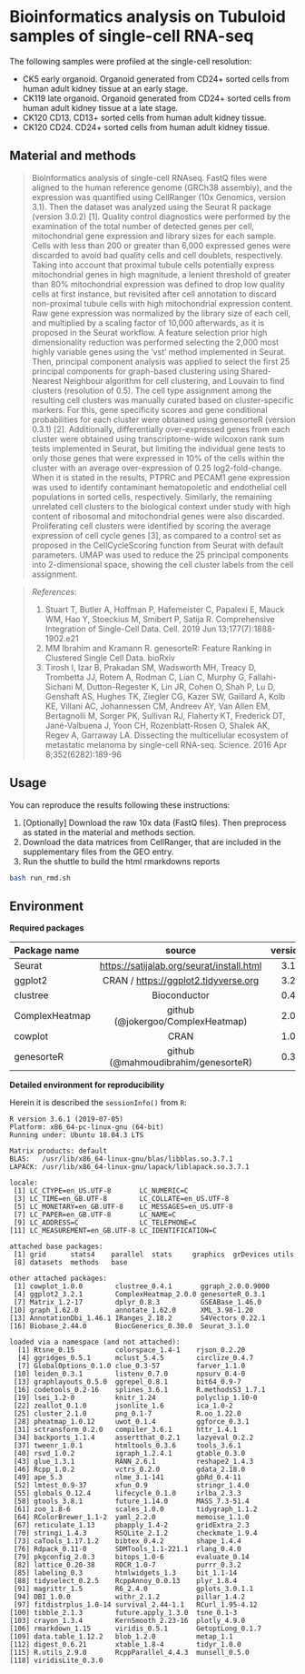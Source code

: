 # Bioinformatics analysis on Tubuloid samples of single-cell RNA-seq
The following samples were profiled at the single-cell resolution:
* CK5 early organoid. Organoid generated from CD24+ sorted cells from human adult kidney tissue at an early stage.
* CK119 late organoid. Organoid generated from CD24+ sorted cells from human adult kidney tissue at a late stage.
* CK120 CD13. CD13+ sorted cells from human adult kidney tissue.
* CK120 CD24. CD24+ sorted cells from human adult kidney tissue.

## Material and methods
> Bioinformatics analysis of single-cell RNAseq. FastQ files were aligned to the human reference genome (GRCh38 assembly), 
and the expression was quantified using CellRanger (10x Genomics, version 3.1). Then the dataset was analyzed using the Seurat 
R package (version 3.0.2) [1]. Quality control diagnostics were performed by the examination of the total number of detected genes 
per cell, mitochondrial gene expression and library sizes for each sample. Cells with less than 200 or greater than 6,000 expressed 
genes were discarded to avoid bad quality cells and cell doublets, respectively. Taking into account that proximal tubule cells 
potentially express mitochondrial genes in high magnitude, a lenient threshold of greater than 80% mitochondrial expression was 
defined to drop low quality cells at first instance, but revisited after cell annotation to discard non-proximal tubule cells with 
high mitochondrial expression content. Raw gene expression was normalized by the library size of each cell, and multiplied by a scaling 
factor of 10,000 afterwards, as it is proposed in the Seurat workflow. A feature selection prior high dimensionality reduction was 
performed selecting the 2,000 most highly variable genes using the ‘vst’ method implemented in Seurat. Then, principal component analysis 
was applied to select the first 25 principal components for graph-based clustering using Shared-Nearest Neighbour algorithm for cell clustering, 
and Louvain to find clusters (resolution of 0.5). The cell type assignment among the resulting cell clusters was manually curated based on 
cluster-specific markers. For this, gene specificity scores and gene conditional probabilities for each cluster were obtained using 
genesorteR (version 0.3.1) [2]. Additionally, differentially over-expressed genes from each cluster were obtained using transcriptome-wide 
wilcoxon rank sum tests implemented in Seurat, but limiting the individual gene tests to only those genes that were expressed in 10% 
of the cells within the cluster with an average over-expression of 0.25 log2-fold-change. When it is stated in the results, PTPRC and 
PECAM1 gene expression was used to identify contaminant hematopoietic and endothelial cell populations in sorted cells, respectively. 
Similarly, the remaining unrelated cell clusters to the biological context under study with high content of ribosomal and mitochondrial 
genes were also discarded. Proliferating cell clusters were identified by scoring the average expression of cell cycle genes [3], as 
compared to a control set as proposed in the CellCycleScoring function from Seurat with default parameters. UMAP was used to reduce 
the 25 principal components into 2-dimensional space, showing the cell cluster labels from the cell assignment.

> *References*:
> 1. Stuart T, Butler A, Hoffman P, Hafemeister C, Papalexi E, Mauck WM, Hao Y, Stoeckius M, Smibert P, Satija R. Comprehensive Integration of Single-Cell Data. Cell. 2019 Jun 13;177(7):1888-1902.e21
> 2. MM Ibrahim and  Kramann R. genesorteR: Feature Ranking in Clustered Single Cell Data. bioRxiv
> 3. Tirosh I, Izar B, Prakadan SM, Wadsworth MH, Treacy D, Trombetta JJ, Rotem A, Rodman C, Lian C, Murphy G, Fallahi-Sichani M, Dutton-Regester K, Lin JR, Cohen O, Shah P, Lu D, Genshaft AS, Hughes TK, Ziegler CG, Kazer SW, Gaillard A, Kolb KE, Villani AC, Johannessen CM, Andreev AY, Van Allen EM, Bertagnolli M, Sorger PK, Sullivan RJ, Flaherty KT, Frederick DT, Jané-Valbuena J, Yoon CH, Rozenblatt-Rosen O, Shalek AK, Regev A, Garraway LA. Dissecting the multicellular ecosystem of metastatic melanoma by single-cell RNA-seq. Science. 2016 Apr 8;352(6282):189-96

## Usage
You can reproduce the results following these instructions:
1. [Optionally] Download the raw 10x data (FastQ files). Then preprocess as stated in the material and methods section.
2. Download the data matrices from CellRanger, that are included in the supplementary files from the GEO entry.
3. Run the shuttle to build the html rmarkdowns reports

```bash
bash run_rmd.sh
```

## Environment

**Required packages**

| Package name | source | version |
| :--- | :---: | ---: |
| Seurat | https://satijalab.org/seurat/install.html | 3.1.0 |
| ggplot2 | CRAN / https://ggplot2.tidyverse.org | 3.2.1 |
| clustree | Bioconductor | 0.4.1 |
| ComplexHeatmap | github (@jokergoo/ComplexHeatmap) | 2.0.0 |
| cowplot | CRAN | 1.0.0 |
| genesorteR | github (@mahmoudibrahim/genesorteR) | 0.3.1 |


**Detailed environment for reproducibility**

Herein it is described the `sessionInfo()` from `R`:
```
R version 3.6.1 (2019-07-05)
Platform: x86_64-pc-linux-gnu (64-bit)
Running under: Ubuntu 18.04.3 LTS

Matrix products: default
BLAS:   /usr/lib/x86_64-linux-gnu/blas/libblas.so.3.7.1
LAPACK: /usr/lib/x86_64-linux-gnu/lapack/liblapack.so.3.7.1

locale:
 [1] LC_CTYPE=en_US.UTF-8       LC_NUMERIC=C              
 [3] LC_TIME=en_GB.UTF-8        LC_COLLATE=en_US.UTF-8    
 [5] LC_MONETARY=en_GB.UTF-8    LC_MESSAGES=en_US.UTF-8   
 [7] LC_PAPER=en_GB.UTF-8       LC_NAME=C                 
 [9] LC_ADDRESS=C               LC_TELEPHONE=C            
[11] LC_MEASUREMENT=en_GB.UTF-8 LC_IDENTIFICATION=C       

attached base packages:
 [1] grid      stats4    parallel  stats     graphics  grDevices utils    
 [8] datasets  methods   base     

other attached packages:
 [1] cowplot_1.0.0        clustree_0.4.1       ggraph_2.0.0.9000   
 [4] ggplot2_3.2.1        ComplexHeatmap_2.0.0 genesorteR_0.3.1    
 [7] Matrix_1.2-17        dplyr_0.8.3          GSEABase_1.46.0     
[10] graph_1.62.0         annotate_1.62.0      XML_3.98-1.20       
[13] AnnotationDbi_1.46.1 IRanges_2.18.2       S4Vectors_0.22.1    
[16] Biobase_2.44.0       BiocGenerics_0.30.0  Seurat_3.1.0        

loaded via a namespace (and not attached):
  [1] Rtsne_0.15          colorspace_1.4-1    rjson_0.2.20       
  [4] ggridges_0.5.1      mclust_5.4.5        circlize_0.4.7     
  [7] GlobalOptions_0.1.0 clue_0.3-57         farver_1.1.0       
 [10] leiden_0.3.1        listenv_0.7.0       npsurv_0.4-0       
 [13] graphlayouts_0.5.0  ggrepel_0.8.1       bit64_0.9-7        
 [16] codetools_0.2-16    splines_3.6.1       R.methodsS3_1.7.1  
 [19] lsei_1.2-0          knitr_1.24          polyclip_1.10-0    
 [22] zeallot_0.1.0       jsonlite_1.6        ica_1.0-2          
 [25] cluster_2.1.0       png_0.1-7           R.oo_1.22.0        
 [28] pheatmap_1.0.12     uwot_0.1.4          ggforce_0.3.1      
 [31] sctransform_0.2.0   compiler_3.6.1      httr_1.4.1         
 [34] backports_1.1.4     assertthat_0.2.1    lazyeval_0.2.2     
 [37] tweenr_1.0.1        htmltools_0.3.6     tools_3.6.1        
 [40] rsvd_1.0.2          igraph_1.2.4.1      gtable_0.3.0       
 [43] glue_1.3.1          RANN_2.6.1          reshape2_1.4.3     
 [46] Rcpp_1.0.2          vctrs_0.2.0         gdata_2.18.0       
 [49] ape_5.3             nlme_3.1-141        gbRd_0.4-11        
 [52] lmtest_0.9-37       xfun_0.9            stringr_1.4.0      
 [55] globals_0.12.4      lifecycle_0.1.0     irlba_2.3.3        
 [58] gtools_3.8.1        future_1.14.0       MASS_7.3-51.4      
 [61] zoo_1.8-6           scales_1.0.0        tidygraph_1.1.2    
 [64] RColorBrewer_1.1-2  yaml_2.2.0          memoise_1.1.0      
 [67] reticulate_1.13     pbapply_1.4-2       gridExtra_2.3      
 [70] stringi_1.4.3       RSQLite_2.1.2       checkmate_1.9.4    
 [73] caTools_1.17.1.2    bibtex_0.4.2        shape_1.4.4        
 [76] Rdpack_0.11-0       SDMTools_1.1-221.1  rlang_0.4.0        
 [79] pkgconfig_2.0.3     bitops_1.0-6        evaluate_0.14      
 [82] lattice_0.20-38     ROCR_1.0-7          purrr_0.3.2        
 [85] labeling_0.3        htmlwidgets_1.3     bit_1.1-14         
 [88] tidyselect_0.2.5    RcppAnnoy_0.0.13    plyr_1.8.4         
 [91] magrittr_1.5        R6_2.4.0            gplots_3.0.1.1     
 [94] DBI_1.0.0           withr_2.1.2         pillar_1.4.2       
 [97] fitdistrplus_1.0-14 survival_2.44-1.1   RCurl_1.95-4.12    
[100] tibble_2.1.3        future.apply_1.3.0  tsne_0.1-3         
[103] crayon_1.3.4        KernSmooth_2.23-16  plotly_4.9.0       
[106] rmarkdown_1.15      viridis_0.5.1       GetoptLong_0.1.7   
[109] data.table_1.12.2   blob_1.2.0          metap_1.1          
[112] digest_0.6.21       xtable_1.8-4        tidyr_1.0.0        
[115] R.utils_2.9.0       RcppParallel_4.4.3  munsell_0.5.0      
[118] viridisLite_0.3.0  
```



